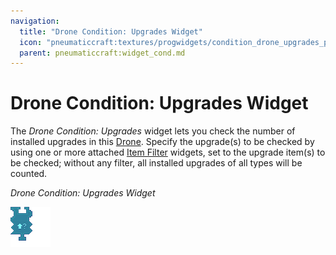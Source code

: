 ```yaml
---
navigation:
  title: "Drone Condition: Upgrades Widget"
  icon: "pneumaticcraft:textures/progwidgets/condition_drone_upgrades_piece.png"
  parent: pneumaticcraft:widget_cond.md
---
```


# Drone Condition: Upgrades Widget

The *Drone Condition: Upgrades* widget lets you check the number of installed upgrades in this [Drone](../drone.md). Specify the upgrade(s) to be checked by using one or more attached [Item Filter](./item_filter.md) widgets, set to the upgrade item(s) to be checked; without any filter, all installed upgrades of all types will be counted.

*Drone Condition: Upgrades Widget*

![](condition_drone_upgrades_piece.png)

